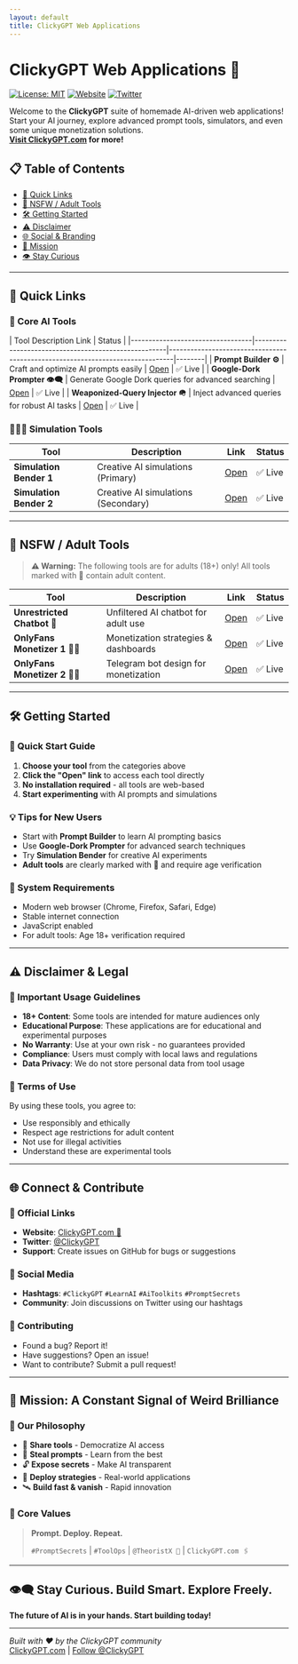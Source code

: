 ```yaml
---
layout: default
title: ClickyGPT Web Applications
---
```


# ClickyGPT Web Applications 🧠

[![License: MIT](https://img.shields.io/badge/License-MIT-yellow.svg)](https://opensource.org/licenses/MIT)
[![Website](https://img.shields.io/badge/Website-ClickyGPT.com-blue.svg)](https://clickygpt.com)
[![Twitter](https://img.shields.io/badge/Twitter-@ClickyGPT-1DA1F2.svg)](https://twitter.com/ClickyGPT)

Welcome to the **ClickyGPT** suite of homemade AI-driven web applications!  
Start your AI journey, explore advanced prompt tools, simulators, and even some unique monetization solutions.  
**[Visit ClickyGPT.com](https://clickygpt.com) for more!**

## 📋 Table of Contents
- [🚀 Quick Links](#-quick-links)
- [🔞 NSFW / Adult Tools](#-nsfw--adult-tools)
- [🛠️ Getting Started](#-getting-started)
- [⚠️ Disclaimer](#-disclaimer)
- [🌐 Social & Branding](#-social--branding)
- [📡 Mission](#-mission)
- [👁️ Stay Curious](#-stay-curious)

---

## 🚀 Quick Links

### 🎯 Core AI Tools

| Tool                             Description                                         Link                                                                          | Status |
|----------------------------------|-----------------------------------------------------|-------------------------------------------------------------------------------|--------|
| **Prompt Builder ⚙️**            | Craft and optimize AI prompts easily                | [Open](https://craft-prompt-builder-80858768781.us-west1.run.app/)            | ✅ Live |
| **Google-Dork Prompter 👁️‍🗨️** | Generate Google Dork queries for advanced searching | [Open](https://google-dork-intelligence-querier-80858768781.us-west1.run.app) | ✅ Live |
| **Weaponized-Query Injector 🪖** | Inject advanced queries for robust AI tasks         | [Open](https://studio--randogpt.us-central1.hosted.app/)                      | ✅ Live |

### 🧙🏿‍♂️ Simulation Tools

| Tool                    | Description                         | Link                                                               | Status |
|-------------------------|-------------------------------------|--------------------------------------------------------------------|--------|
| **Simulation Bender 1** | Creative AI simulations (Primary)   | [Open](https://simulacrum-cracker-80858768781.us-west1.run.app/)   | ✅ Live |
| **Simulation Bender 2** | Creative AI simulations (Secondary) | [Open](https://studio--simulacrum-cracker.us-central1.hosted.app/) | ✅ Live |

---

## 🔞 NSFW / Adult Tools

> **⚠️ Warning:** The following tools are for adults (18+) only! All tools marked with 🔞 contain adult content.

| Tool                          | Description                          | Link                                                                            | Status |
|-------------------------------|--------------------------------------|---------------------------------------------------------------------------------|--------|
| **Unrestricted Chatbot 🔞**   | Unfiltered AI chatbot for adult use  | [Open](https://clickygpt-80858768781.us-west1.run.app/)                         | ✅ Live |
| **OnlyFans Monetizer 1 🤏🏿** | Monetization strategies & dashboards | [Open](https://synthetic-hustle-system-dashboard-80858768781.us-west1.run.app/) | ✅ Live |
| **OnlyFans Monetizer 2 🤏🏿** | Telegram bot design for monetization | [Open](https://telegram-bot-design-tool-80858768781.us-west1.run.app/)          | ✅ Live |

---

## 🛠️ Getting Started

### 🚀 Quick Start Guide
1. **Choose your tool** from the categories above
2. **Click the "Open" link** to access each tool directly
3. **No installation required** - all tools are web-based
4. **Start experimenting** with AI prompts and simulations

### 💡 Tips for New Users
- Start with **Prompt Builder** to learn AI prompting basics
- Use **Google-Dork Prompter** for advanced search techniques
- Try **Simulation Bender** for creative AI experiments
- **Adult tools** are clearly marked with 🔞 and require age verification

### 🔧 System Requirements
- Modern web browser (Chrome, Firefox, Safari, Edge)
- Stable internet connection
- JavaScript enabled
- For adult tools: Age 18+ verification required

---

## ⚠️ Disclaimer & Legal

### 🚨 Important Usage Guidelines
- **18+ Content**: Some tools are intended for mature audiences only
- **Educational Purpose**: These applications are for educational and experimental purposes
- **No Warranty**: Use at your own risk - no guarantees provided
- **Compliance**: Users must comply with local laws and regulations
- **Data Privacy**: We do not store personal data from tool usage

### 📜 Terms of Use
By using these tools, you agree to:
- Use responsibly and ethically
- Respect age restrictions for adult content
- Not use for illegal activities
- Understand these are experimental tools

---

## 🌐 Connect & Contribute

### 🔗 Official Links
- **Website**: [ClickyGPT.com 🧠](https://clickygpt.com)
- **Twitter**: [@ClickyGPT](https://twitter.com/ClickyGPT)
- **Support**: Create issues on GitHub for bugs or suggestions

### 📱 Social Media
- **Hashtags**: `#ClickyGPT` `#LearnAI` `#AiToolkits` `#PromptSecrets`
- **Community**: Join discussions on Twitter using our hashtags

### 🤝 Contributing
- Found a bug? Report it!
- Have suggestions? Open an issue!
- Want to contribute? Submit a pull request!

---

## 📡 Mission: A Constant Signal of Weird Brilliance

### 🎯 Our Philosophy
- 🧠 **Share tools** - Democratize AI access
- 🧪 **Steal prompts** - Learn from the best
- 🔓 **Expose secrets** - Make AI transparent
- 🎯 **Deploy strategies** - Real-world applications
- 🛰️ **Build fast & vanish** - Rapid innovation

### 🚀 Core Values
> **Prompt. Deploy. Repeat.**
>
> `#PromptSecrets` | `#ToolOps` | `@TheoristX 🧠` | `ClickyGPT.com 🖇️`

---

## 👁️‍🗨️ Stay Curious. Build Smart. Explore Freely.

**The future of AI is in your hands. Start building today!**

---

<p>
  <i>Built with ❤️ by the ClickyGPT community</i><br>
  <a href="https://clickygpt.com">ClickyGPT.com</a> |
  <a href="https://twitter.com/ClickyGPT">Follow @ClickyGPT</a>
</p>